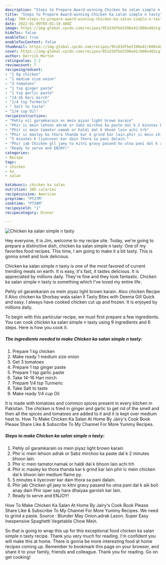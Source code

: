 ```yaml
---
description: "Steps to Prepare Award-winning Chicken ka salan simple n tasty"
title: "Steps to Prepare Award-winning Chicken ka salan simple n tasty"
slug: 789-steps-to-prepare-award-winning-chicken-ka-salan-simple-n-tasty
date: 2022-01-09T05:01:19.480Z
image: https://img-global.cpcdn.com/recipes/951d3dfbe5396e42/680x482cq70/chicken-ka-salan-simple-n-tasty-recipe-main-photo.jpg
hideToc: false
enableToc: true
enableTocContent: false
thumbnail: https://img-global.cpcdn.com/recipes/951d3dfbe5396e42/680x482cq70/chicken-ka-salan-simple-n-tasty-recipe-main-photo.jpg
cover: https://img-global.cpcdn.com/recipes/951d3dfbe5396e42/680x482cq70/chicken-ka-salan-simple-n-tasty-recipe-main-photo.jpg
author: Derrick Morton
ratingvalue: 3.2
reviewcount: 7
recipeingredient:
- "1 kg chicken"
- "1 medium size onion"
- "3 tomatoes"
- "1 tsp ginger paste"
- "1 tsp garlic paste"
- "14-16 Hari mirch"
- "1/4 tsp Turmeric"
- " Salt to taste"
- "1/4 cup Oil"
recipeinstructions:
- "Pehly oil garamkarain os mein piyaz light brown karain"
- "Phir ic mein lehson adrak or Sabz mirchoo ka paste dal k 2 minutes bhoon lain."
- "Phir ic mein tamator.namak or haldi dal k bhoon lain achi trh"
- "Phir ic masley ko thora thanda kar k grind kar lain.phir ic mein chicken dal k bhoon lain medium flame py."
- "5 minutes k liyecover kar dain thora sa pani dalain."
- "Phir jab Chicken gll jaey to kitni gravy pasand ho utna pani dal k aik boil anay dain Phir oper say hara dhaiyaa garnish kar lain."
- "Ready to serve and ENJOY!"
categories:
- Recipe
tags:
- chicken
- ka
- salan

katakunci: chicken ka salan 
nutrition: 205 calories
recipecuisine: American
preptime: "PT27M"
cooktime: "PT38M"
recipeyield: "1"
recipecategory: Dinner

---
```



![Chicken ka salan simple n tasty](https://img-global.cpcdn.com/recipes/951d3dfbe5396e42/680x482cq70/chicken-ka-salan-simple-n-tasty-recipe-main-photo.jpg)

Hey everyone, it is Jim, welcome to my recipe site. Today, we're going to prepare a distinctive dish, chicken ka salan simple n tasty. One of my favorites food recipes. This time, I am going to make it a bit tasty. This is gonna smell and look delicious.

Chicken ka salan simple n tasty is one of the most favored of current trending meals on earth. It is easy, it's fast, it tastes delicious. It is appreciated by millions daily. They're fine and they look fantastic. Chicken ka salan simple n tasty is something which I've loved my entire life.

Pehly oil garamkarain os mein piyaz light brown karain. Aloo chicken Recipe ll Aloo chicken ka Shorbay wala salan ll Tasty Bites with Deema Gill Quick and easy. I always have cooked chicken cut up and frozen. It is enjoyed by millions daily.


To begin with this particular recipe, we must first prepare a few ingredients. You can cook chicken ka salan simple n tasty using 9 ingredients and 6 steps. Here is how you cook it.

<!--inarticleads1-->

##### The ingredients needed to make Chicken ka salan simple n tasty:

1. Prepare 1 kg chicken
1. Make ready 1 medium size onion
1. Get 3 tomatoes
1. Prepare 1 tsp ginger paste
1. Prepare 1 tsp garlic paste
1. Take 14-16 Hari mirch
1. Prepare 1/4 tsp Turmeric
1. Take  Salt to taste
1. Make ready 1/4 cup Oil


It is made with tomatoes and common spices present in every kitchen in Pakistan. The chicken is fried in ginger and garlic to get rid of the smell and then all the spices and tomatoes are added to it and it is kept over medium heat to. How To Make Chicken Ka Salan At Home By Jairy&#39;s Cook Book Please Share Like & Subscribe To My Channel For More Yummy Recipes. 

<!--inarticleads2-->

##### Steps to make Chicken ka salan simple n tasty:

1. Pehly oil garamkarain os mein piyaz light brown karain
1. Phir ic mein lehson adrak or Sabz mirchoo ka paste dal k 2 minutes bhoon lain.
1. Phir ic mein tamator.namak or haldi dal k bhoon lain achi trh
1. Phir ic masley ko thora thanda kar k grind kar lain.phir ic mein chicken dal k bhoon lain medium flame py.
1. 5 minutes k liyecover kar dain thora sa pani dalain.
1. Phir jab Chicken gll jaey to kitni gravy pasand ho utna pani dal k aik boil anay dain Phir oper say hara dhaiyaa garnish kar lain.
1. Ready to serve and ENJOY!

How To Make Chicken Ka Salan At Home By Jairy&#39;s Cook Book Please Share Like & Subscribe To My Channel For More Yummy Recipes. We need to grind a paste. Source : Blunder May Onion.adrak Lason. Super Easy Inexpensive Spaghetti Vegetable Chow Mein. 

So that is going to wrap this up for this exceptional food chicken ka salan simple n tasty recipe. Thank you very much for reading. I'm confident you will make this at home. There is gonna be more interesting food at home recipes coming up. Remember to bookmark this page on your browser, and share it to your family, friends and colleague. Thank you for reading. Go on get cooking!
